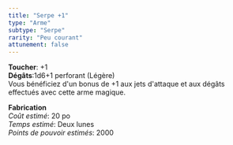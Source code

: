 ```yaml
---
title: "Serpe +1"
type: "Arme"
subtype: "Serpe"
rarity: "Peu courant"
attunement: false
---
```

**Toucher**: +1  
**Dégâts**:1d6+1 perforant (Légère)  
Vous bénéficiez d'un bonus de +1 aux jets d'attaque et aux dégâts effectués avec cette arme magique.  

**Fabrication**  
*Coût estimé*: 20 po  
*Temps estimé*: Deux lunes  
*Points de pouvoir estimés*: 2000  
